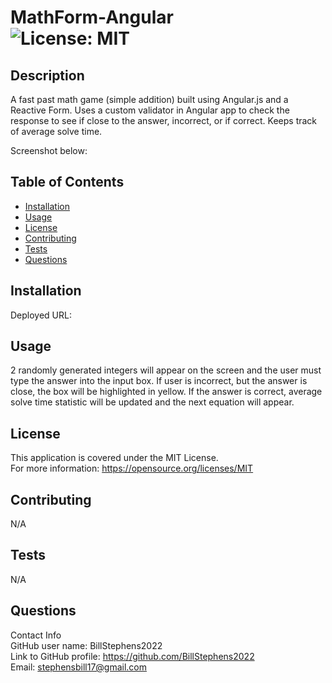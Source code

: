 # MathForm-Angular<br>![License: MIT](https://img.shields.io/badge/License-MIT-yellow.svg)

  ## Description

  A fast past math game (simple addition) built using Angular.js and a Reactive Form.  Uses a custom validator in Angular app to check the response to see if close to the answer, incorrect, or if correct.  Keeps track of average solve time.

  Screenshot below:
  
  
  ## Table of Contents
  
  - [Installation](#installation)
  - [Usage](#usage)
  - [License](#license)
  - [Contributing](#contributing)
  - [Tests](#tests)
  - [Questions](#questions)
  
  ## Installation
  
  Deployed URL:
  
  ## Usage
  
  2 randomly generated integers will appear on the screen and the user  must type the answer into the input box.  If user is incorrect, but the answer is close, the box will be highlighted in yellow.  If the answer is correct, average solve time statistic will be updated and the next equation will appear.

  ## License
This application is covered under the MIT License.
<br>For more information: https://opensource.org/licenses/MIT
  
  ## Contributing
  N/A
  
  ## Tests
  N/A

  ## Questions
  Contact Info<br>
  GitHub user name: BillStephens2022<br>
  Link to GitHub profile: https://github.com/BillStephens2022<br>
  Email: stephensbill17@gmail.com